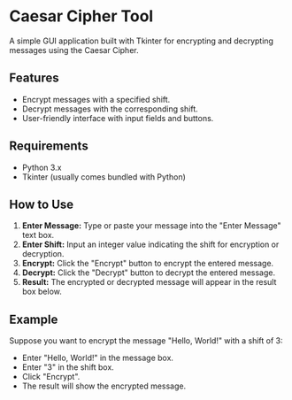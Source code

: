 # Caesar Cipher Tool

A simple GUI application built with Tkinter for encrypting and decrypting messages using the Caesar Cipher.

## Features

- Encrypt messages with a specified shift.
- Decrypt messages with the corresponding shift.
- User-friendly interface with input fields and buttons.

## Requirements

- Python 3.x
- Tkinter (usually comes bundled with Python)

## How to Use

1. **Enter Message:** Type or paste your message into the "Enter Message" text box.
2. **Enter Shift:** Input an integer value indicating the shift for encryption or decryption.
3. **Encrypt:** Click the "Encrypt" button to encrypt the entered message.
4. **Decrypt:** Click the "Decrypt" button to decrypt the entered message.
5. **Result:** The encrypted or decrypted message will appear in the result box below.


## Example

Suppose you want to encrypt the message "Hello, World!" with a shift of 3:
- Enter "Hello, World!" in the message box.
- Enter "3" in the shift box.
- Click "Encrypt".
- The result will show the encrypted message.


